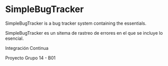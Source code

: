 # SimpleBugTracker
SimpleBugTracker is a bug tracker system containing the essentials.

SimpleBugTracker es un sitema de rastreo de errores en el que se incluye lo esencial.

Integración Continua

Proyecto Grupo 14 - B01
